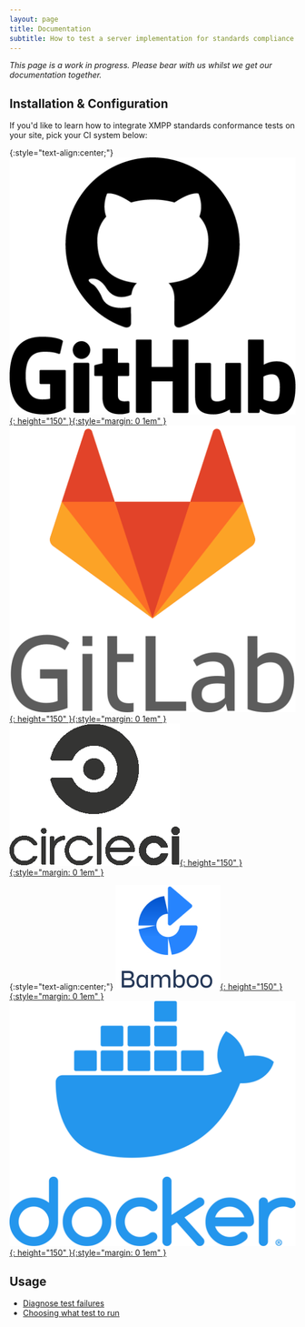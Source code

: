 ```yaml
---
layout: page
title: Documentation
subtitle: How to test a server implementation for standards compliance using this project
---
```


_This page is a work in progress. Please bear with us whilst we get our documentation together._

## Installation & Configuration

If you'd like to learn how to integrate XMPP standards conformance tests on your site, pick your CI system below:

{:style="text-align:center;"}
[![GitHub](/assets/img/GitHub-logo.png){: height="150" }{:style="margin: 0 1em" }](/documentation/github)
[![GitLab](/assets/img/GitLab-logo.png){: height="150" }{:style="margin: 0 1em" }](/documentation/gitlab)
[![Circle CI](/assets/img/CircleCI-logo.png){: height="150" }{:style="margin: 0 1em" }](/documentation/circleci)
<br/>

{:style="text-align:center;"}
[![Bamboo](/assets/img/bamboo-logo.jpg){: height="150" }{:style="margin: 0 1em" }](/documentation/bamboo)
[![Docker](/assets/img/Docker-logo.png){: height="150" }{:style="margin: 0 1em" }](/documentation/docker)
<br/>

## Usage

- [Diagnose test failures](documentation/diagnose-test-failures)
- [Choosing what test to run](documentation/selecting-tests)